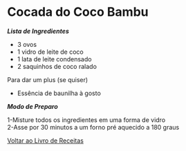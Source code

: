 # Cocada do Coco Bambu

_**Lista de Ingredientes**_

* 3 ovos
* 1 vidro de leite de coco
* 1 lata de leite condensado
* 2 saquinhos de coco ralado

Para dar um plus (se quiser)

* Essência de baunilha à gosto

_**Modo de Preparo**_

1-Misture todos os ingredientes em uma forma de vidro<br>
2-Asse por 30 minutos a um forno pré aquecido a 180 graus<br>


[Voltar ao Livro de Receitas](https://github.com/ERC885555/livro-receitas)